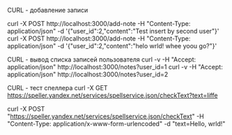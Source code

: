 CURL - добавление записи

curl -X POST http://localhost:3000/add-note -H "Content-Type: application/json" -d '{"user_id":2,"content":"Test insert by second user"}'
curl -X POST http://localhost:3000/add-note -H "Content-Type: application/json" -d '{"user_id":2,"content":"helo wrld!  whee yoou go?"}'



CURL - вывод списка записей пользователя
curl -v -H "Accept: application/json" http://localhost:3000/notes?user_id=1
curl -v -H "Accept: application/json" http://localhost:3000/notes?user_id=2


CURL - тест спеллера
curl -X GET https://speller.yandex.net/services/spellservice.json/checkText?text=liffe

curl -X POST "https://speller.yandex.net/services/spellservice.json/checkText" -H "Content-Type: application/x-www-form-urlencoded" -d "text=Hello, wrld!"


